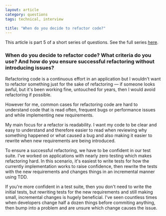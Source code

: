 ```yaml
---
layout: article
category: questions
tags: technical, interview

title: "When do you decide to refactor code?"
---
```


This article is part 5 of a short series of questions. See the full series [here](https://craigpetterson.co.uk/questions/2025/03/15/interview-questions.html).

### When do you decide to refactor code? What criteria do you use? And how do you ensure successful refactoring without introducing issues?

Refactoring code is a continuous effort in an application but I wouldn't want to refactor something just for the sake of refactoring — if someone looks awful, but it's been working fine, untouched for years, then I would avoid refactoring if possible.

However for me, common cases for refactoring code are hard to understand code that is read often, frequent bugs or performance issues and while implementing new requirements.

My main focus for a refactor is readability. I want my code to be clear and easy to understand and therefore easier to read when reviewing why something happened or what caused a bug and also making it easier to rewrite when new requirements are being introduced.

To ensure a successful refactoring, we have to be confident in our test suite. I've worked on applications with nearly zero testing which makes refactoring hard. In this scenario, it's easiest to write tests for how the currently implementation works to raise confidence, then rewrite the tests with the new requirements and changes things in an incremental manner using TDD.

If you're more confident in a test suite, then you don't need to write the initial tests, but rewriting tests for the new requirements and still making small, incremental changes is hugely beneficial. I've seen countless times when developers change half a dozen things before commiting anything, then bump into a problem and are unsure which change causes the issue.
